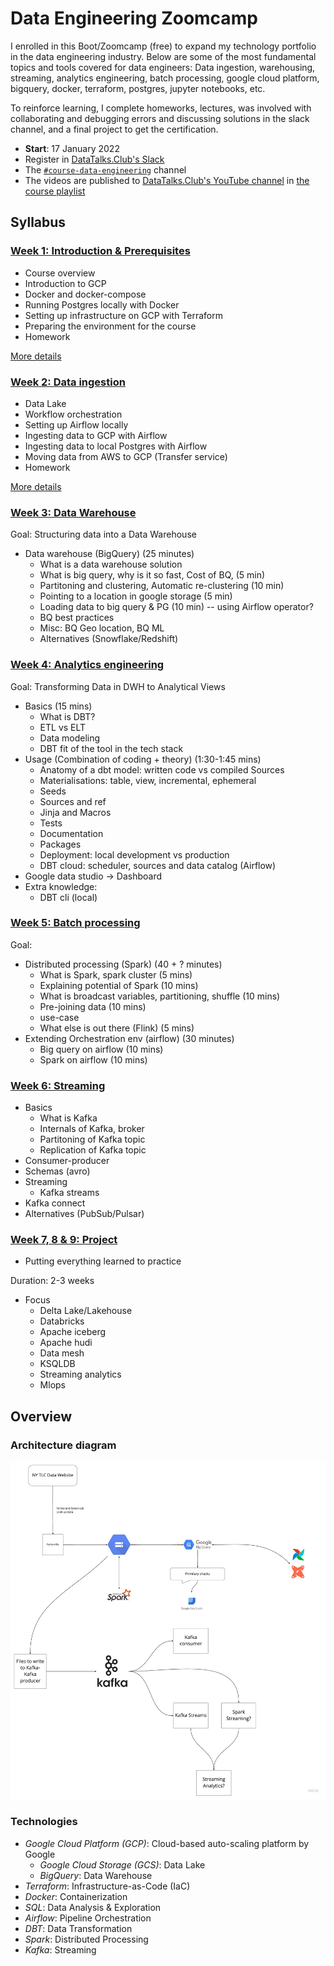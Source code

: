 # Data Engineering Zoomcamp

I enrolled in this Boot/Zoomcamp (free) to expand my technology portfolio in the data engineering industry. Below are some of the most fundamental topics and tools covered for data engineers: Data ingestion, warehousing, streaming, analytics engineering, batch processing, google cloud platform, bigquery, docker, terraform, postgres, jupyter notebooks, etc. 

To reinforce learning, I complete homeworks, lectures, was involved with collaborating and debugging errors and discussing solutions in the slack channel, and a final project to get the certification. 

- **Start**: 17 January 2022
- Register in [DataTalks.Club's Slack](https://datatalks.club/slack.html)
- The [`#course-data-engineering`](https://app.slack.com/client/T01ATQK62F8/C01FABYF2RG) channel
- The videos are published to [DataTalks.Club's YouTube channel](https://www.youtube.com/c/DataTalksClub) in [the course playlist](https://www.youtube.com/playlist?list=PL3MmuxUbc_hJed7dXYoJw8DoCuVHhGEQb) 

## Syllabus


### [Week 1: Introduction & Prerequisites](week_1_basics_n_setup)

* Course overview
* Introduction to GCP
* Docker and docker-compose 
* Running Postgres locally with Docker
* Setting up infrastructure on GCP with Terraform
* Preparing the environment for the course
* Homework

[More details](week_1_basics_n_setup)


### [Week 2: Data ingestion](week_2_data_ingestion)

* Data Lake
* Workflow orchestration
* Setting up Airflow locally
* Ingesting data to GCP with Airflow
* Ingesting data to local Postgres with Airflow
* Moving data from AWS to GCP (Transfer service)
* Homework

[More details](week_2_data_ingestion)



### [Week 3: Data Warehouse](week_3_data_warehouse)

Goal: Structuring data into a Data Warehouse


* Data warehouse (BigQuery) (25 minutes)
    * What is a data warehouse solution
    * What is big query, why is it so fast, Cost of BQ,  (5 min)
    * Partitoning and clustering, Automatic re-clustering (10 min)
    * Pointing to a location in google storage (5 min)
    * Loading data to big query & PG (10 min) -- using Airflow operator?
    * BQ best practices
    * Misc: BQ Geo location, BQ ML 
    * Alternatives (Snowflake/Redshift)



### [Week 4: Analytics engineering](week_4_analytics_engineering/taxi_rides_ny/)

Goal: Transforming Data in DWH to Analytical Views


* Basics (15 mins)
    * What is DBT?
    * ETL vs ELT 
    * Data modeling
    * DBT fit of the tool in the tech stack
* Usage (Combination of coding + theory) (1:30-1:45 mins)
    * Anatomy of a dbt model: written code vs compiled Sources
    * Materialisations: table, view, incremental, ephemeral  
    * Seeds 
    * Sources and ref  
    * Jinja and Macros 
    * Tests  
    * Documentation 
    * Packages 
    * Deployment: local development vs production 
    * DBT cloud: scheduler, sources and data catalog (Airflow)
* Google data studio -> Dashboard
* Extra knowledge:
    * DBT cli (local)



### [Week 5: Batch processing](week_5_batch_processing)

Goal: 

* Distributed processing (Spark) (40 + ? minutes)
    * What is Spark, spark cluster (5 mins)
    * Explaining potential of Spark (10 mins)
    * What is broadcast variables, partitioning, shuffle (10 mins)
    * Pre-joining data (10 mins)
    * use-case
    * What else is out there (Flink) (5 mins)
* Extending Orchestration env (airflow) (30 minutes)
    * Big query on airflow (10 mins)
    * Spark on airflow (10 mins)


### [Week 6: Streaming](week_6_stream_processing)

* Basics
    * What is Kafka
    * Internals of Kafka, broker
    * Partitoning of Kafka topic
    * Replication of Kafka topic
* Consumer-producer
* Schemas (avro)
* Streaming
    * Kafka streams
* Kafka connect
* Alternatives (PubSub/Pulsar)




### [Week 7, 8 & 9: Project](project)

* Putting everything learned to practice

Duration: 2-3 weeks

* Focus
  *  Delta Lake/Lakehouse
    * Databricks
    * Apache iceberg
    * Apache hudi
  * Data mesh
  * KSQLDB
  * Streaming analytics
  * Mlops
  

## Overview

### Architecture diagram
<img src="images/architecture/arch_1.jpg"/>

### Technologies
* *Google Cloud Platform (GCP)*: Cloud-based auto-scaling platform by Google
  * *Google Cloud Storage (GCS)*: Data Lake
  * *BigQuery*: Data Warehouse
* *Terraform*: Infrastructure-as-Code (IaC)
* *Docker*: Containerization
* *SQL*: Data Analysis & Exploration
* *Airflow*: Pipeline Orchestration
* *DBT*: Data Transformation
* *Spark*: Distributed Processing
* *Kafka*: Streaming
